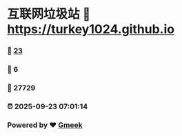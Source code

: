 # 互联网垃圾站 :link: https://turkey1024.github.io 
### :page_facing_up: [23](https://turkey1024.github.io/tag.html) 
### :speech_balloon: 6 
### :hibiscus: 27729 
### :alarm_clock: 2025-09-23 07:01:14 
### Powered by :heart: [Gmeek](https://github.com/Meekdai/Gmeek)
